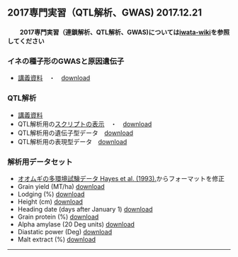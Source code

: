 ## 2017専門実習（QTL解析、GWAS) 2017.12.21 
#### 　　2017専門実習（連鎖解析、QTL解析、GWAS)については[iwata-wiki](https://sites.google.com/a/ut-biomet.org/iwata-wiki/xue-sheng-shi-xi2017-lian-suo-jie-xi-qtl-jie-xi-gwas)を参照してください　
### イネの種子形のGWASと原因遺伝子　
 - [講義資料](https://github.com/hkanegae/lecturematerials/blob/master/GWAS_exercise_171221.pdf)　・　[download](https://s3-ap-northeast-1.amazonaws.com/hkanegae/lecturematerials/GWAS_exercise_171221.pdf)
### QTL解析 
 - [講義資料](https://s3-ap-northeast-1.amazonaws.com/hkanegae/lecturematerials/rqtl.html)
  - QTL解析用の[スクリプトの表示](https://github.com/hkanegae/lecturematerials/blob/master/tutorial171221/rqtl.Rmd)　・　[download](https://s3-ap-northeast-1.amazonaws.com/hkanegae/lecturematerials/tutorial171221/rqtl.Rmd)
  - QTL解析用の遺伝子型データ　[download](https://s3-ap-northeast-1.amazonaws.com/hkanegae/lecturematerials/tutorial171221/geno_bc.csv)
  - QTL解析用の表現型データ　[download](https://s3-ap-northeast-1.amazonaws.com/hkanegae/lecturematerials/tutorial171221/yield.csv)
### 解析用データセット
  - [オオムギの多環境試験データ Hayes et al. (1993).](https://wheat.pw.usda.gov/ggpages/SxM/phenotypes.html)からフォーマットを修正
  - Grain yield (MT/ha) [download](https://s3-ap-northeast-1.amazonaws.com/hkanegae/lecturematerials/data/yield.csv)
  - Lodging (%) [download](https://s3-ap-northeast-1.amazonaws.com/hkanegae/lecturematerials/data/lodging.csv)
  - Height (cm) [download](https://s3-ap-northeast-1.amazonaws.com/hkanegae/lecturematerials/data/height.csv)
  - Heading date (days after January 1) [download](https://s3-ap-northeast-1.amazonaws.com/hkanegae/lecturematerials/data/heading.csv)
  - Grain protein (%) [download](https://s3-ap-northeast-1.amazonaws.com/hkanegae/lecturematerials/data/grain.csv)
  - Alpha amylase (20 Deg units) [download](https://s3-ap-northeast-1.amazonaws.com/hkanegae/lecturematerials/data/amylase.csv)
  - Diastatic power (Deg) [download](https://s3-ap-northeast-1.amazonaws.com/hkanegae/lecturematerials/data/deg.csv)
  - Malt extract (%) [download](https://s3-ap-northeast-1.amazonaws.com/hkanegae/lecturematerials/data/malt.csv)
***
